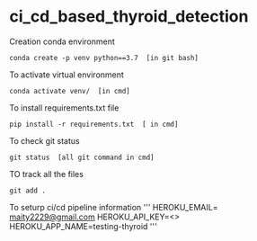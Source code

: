 # ci_cd_based_thyroid_detection




Creation conda environment
```
conda create -p venv python==3.7  [in git bash]
```
To activate virtual environment
```
conda activate venv/  [in cmd]
```

To install requirements.txt file
```
pip install -r requirements.txt  [ in cmd]
```

To check git status
```
git status  [all git command in cmd]
```

TO track all the files
```
git add .
```
To seturp ci/cd pipeline information
'''
HEROKU_EMAIL= maity2229@gmail.com
HEROKU_API_KEY=<>
HEROKU_APP_NAME=testing-thyroid
'''